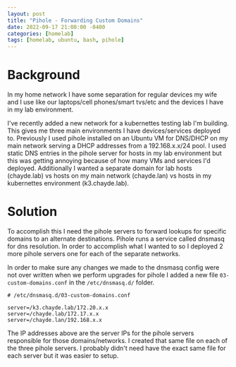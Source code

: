 ```yaml
---
layout: post
title: "Pihole - Forwarding Custom Domains"
date: 2022-09-17 21:00:00 -0400
categories: [homelab]
tags: [homelab, ubuntu, bash, pihole]
---
```


# Background
In my home network I have some separation for regular devices my wife and I use like our laptops/cell phones/smart tvs/etc and the devices I have in my lab environment. 

I've recently added a new network for a kubernettes testing lab I'm building. This gives me three main environments I have devices/services deployed to. Previously I used pihole installed on an Ubuntu VM for DNS/DHCP on my main network serving a DHCP addresses from a 192.168.x.x/24 pool. I used static DNS entries in the pihole server for hosts in my lab environment but this was getting annoying because of how many VMs and services I'd deployed. Additionally I wanted a separate domain for lab hosts (chayde.lab) vs hosts on my main network (chayde.lan) vs hosts in my kubernettes environment (k3.chayde.lab). 

# Solution
To accomplish this I need the pihole servers to forward lookups for specific domains to an alternate destinations. Pihole runs a service called dnsmasq for dns resolution. In order to accomplish what I wanted to so I deployed 2 more pihole servers one for each of the separate networks. 

In order to make sure any changes we made to the dnsmasq config were not over written when we perform upgrades for pihole I added a new file `03-custom-domains.conf` in the `/etc/dnsmasq.d/` folder. 

``` shell
# /etc/dnsmasq.d/03-custom-domains.conf

server=/k3.chayde.lab/172.20.x.x
server=/chayde.lab/172.17.x.x
server=/chayde.lan/192.168.x.x 
```

The IP addresses above are the server IPs for the pihole servers responsible for those domains/networks. I created that same file on each of the three pihole servers. I probably didn't need have the exact same file for each server but it was easier to setup. 